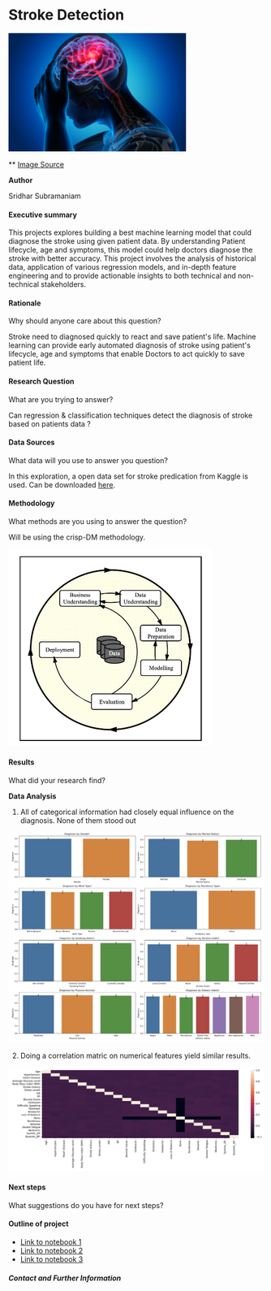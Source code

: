 # Stroke Detection
<img src="images/stroke_image.jpg" alt="Stroke" style="max-width: 100%;" width="350">

** [Image Source](https://vitals.sutterhealth.org/stroke-and-heart-attack-rapid-response-timing-is-everything/)

**Author**

Sridhar Subramaniam

#### Executive summary
This projects explores building a best machine learning model that could diagnose the stroke using given patient data. By understanding Patient lifecycle, age and symptoms, this model could help doctors diagnose the stroke with better accuracy. This project involves the analysis of historical data, application of various regression models, and in-depth feature engineering and to provide actionable insights to both technical and non-technical stakeholders.


#### Rationale
Why should anyone care about this question?

Stroke need to diagnosed quickly to react and save patient's life. Machine learning can provide early automated diagnosis of stroke using patient's lifecycle, age and symptoms that enable Doctors to act quickly to save patient life. 


#### Research Question
What are you trying to answer?

Can regression & classification techniques detect the diagnosis of stroke based on patients data ?

#### Data Sources
What data will you use to answer you question?

In this exploration, a open data set for stroke predication from Kaggle is used. Can be downloaded [here](https://www.kaggle.com/datasets/teamincribo/stroke-prediction/).


#### Methodology
What methods are you using to answer the question?

Will be using the crisp-DM methodology.

<img src="images/crisp.png" alt="Crisp" style="max-width: 100%;" width="400">

#### Results
What did your research find?

**Data Analysis**
1. All of categorical information had closely equal influence on the diagnosis. None of them stood out

![Categorical features](images/category_features.png)

2. Doing a correlation matric on numerical features yield similar results.

![Correlation matrix](images/corr_heatmap.png)


#### Next steps
What suggestions do you have for next steps?

#### Outline of project

- [Link to notebook 1]()
- [Link to notebook 2]()
- [Link to notebook 3]()


##### Contact and Further Information